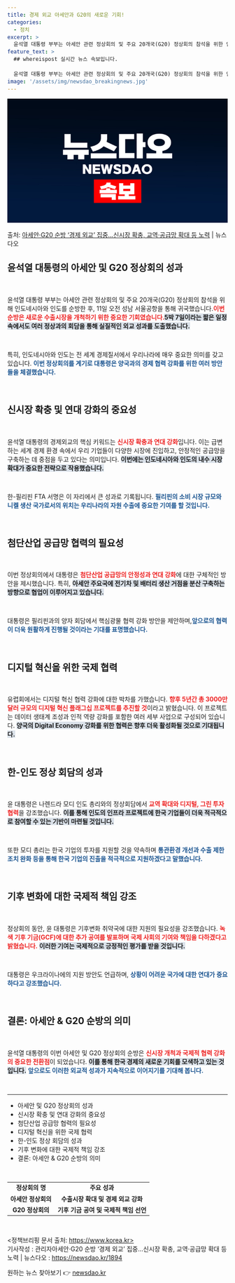 ```yaml
---
title: 경제 외교 아세안과 G20의 새로운 기회!
categories:
  - 정치
excerpt: >
  윤석열 대통령 부부는 아세안 관련 정상회의 및 주요 20개국(G20) 정상회의 참석을 위한 인도네시아와 인도…
feature_text: >
  ## whereispost 실시간 뉴스 속보입니다.

  윤석열 대통령 부부는 아세안 관련 정상회의 및 주요 20개국(G20) 정상회의 참석을 위한 인도네시아와 인도…
image: '/assets/img/newsdao_breakingnews.jpg'
---
```


![뉴스다오 속보](/assets/img/newsdao_breakingnews.jpg)

<p>출처: <a href="https://newsdao.kr/1894" rel="dofollow">아세안·G20 순방 ‘경제 외교’ 집중…신시장 확충, 교역·공급망 확대 등 노력</a> | 뉴스다오</p>

<h2 data-ke-size="size26">윤석열 대통령의 아세안 및 G20 정상회의 성과</h2>

<p data-ke-size="size16">&nbsp;</p>

윤석열 대통령 부부는 아세안 관련 정상회의 및 주요 20개국(G20) 정상회의 참석을 위해 인도네시아와 인도를 순방한 후, 11일 오전 성남 서울공항을 통해 귀국했습니다.<b><span style="color: #ee2323;">이번 순방은 새로운 수출시장을 개척하기 위한 중요한 기회였습니다.</span></b><b><span style="background-color: #21538527;">5박 7일이라는 짧은 일정 속에서도 여러 정상과의 회담을 통해 실질적인 외교 성과를 도출했습니다.</span></b>

<p data-ke-size="size16">&nbsp;</p>

특히, 인도네시아와 인도는 전 세계 경제질서에서 우리나라에 매우 중요한 의미를 갖고 있습니다. <b><span style="color: #1a5490;">이번 정상회의를 계기로 대통령은 양국과의 경제 협력 강화를 위한 여러 방안들을 체결했습니다.</span></b>

<p data-ke-size="size16">&nbsp;</p>

<h2 data-ke-size="size26">신시장 확충 및 연대 강화의 중요성</h2>

<p data-ke-size="size16">&nbsp;</p>

윤석열 대통령의 경제외교의 핵심 키워드는 <b><span style="color: #ee2323;">신시장 확충과 연대 강화</span></b>입니다. 이는 급변하는 세계 경제 환경 속에서 우리 기업들이 다양한 시장에 진입하고, 안정적인 공급망을 구축하는 데 중점을 두고 있다는 의미입니다. <b><span style="background-color: #21538527;">이번에는 인도네시아와 인도의 내수 시장 확대가 중요한 전략으로 작용했습니다.</span></b>

<p data-ke-size="size16">&nbsp;</p>

한-필리핀 FTA 서명은 이 자리에서 큰 성과로 기록됩니다. <b><span style="color: #1a5490;">필리핀의 소비 시장 규모와 니켈 생산 국가로서의 위치는 우리나라의 자원 수출에 중요한 기여를 할 것입니다.</span></b>

<p data-ke-size="size16">&nbsp;</p>

<h2 data-ke-size="size26">첨단산업 공급망 협력의 필요성</h2>

<p data-ke-size="size16">&nbsp;</p>

이번 정상회의에서 대통령은 <b><span style="color: #ee2323;">첨단산업 공급망의 안정성과 연대 강화</span></b>에 대한 구체적인 방안을 제시했습니다. 특히, <b><span style="background-color: #21538527;">아세안 주요국에 전기차 및 배터리 생산 거점을 분산 구축하는 방향으로 협업이 이루어지고 있습니다.</span></b>

<p data-ke-size="size16">&nbsp;</p>

대통령은 필리핀과의 양자 회담에서 핵심광물 협력 강화 방안을 제안하며,<b><span style="color: #1a5490;">앞으로의 협력이 더욱 원활하게 진행될 것이라는 기대를 표명했습니다.</span></b>

<p data-ke-size="size16">&nbsp;</p>

<h2 data-ke-size="size26">디지털 혁신을 위한 국제 협력</h2>

<p data-ke-size="size16">&nbsp;</p>

유렵회에서는 디지털 혁신 협력 강화에 대한 박차를 가했습니다. <b><span style="color: #ee2323;">향후 5년간 총 3000만 달러 규모의 디지털 혁신 플래그십 프로젝트를 추진할 것</span></b>이라고 밝혔습니다. 이 프로젝트는 데이터 생태계 조성과 인적 역량 강화를 포함한 여러 세부 사업으로 구성되어 있습니다. <b><span style="background-color: #21538527;">양국의 Digital Economy 강화를 위한 협력은 향후 더욱 활성화될 것으로 기대됩니다.</span></b>

<p data-ke-size="size16">&nbsp;</p>

<h2 data-ke-size="size26">한-인도 정상 회담의 성과</h2>

<p data-ke-size="size16">&nbsp;</p>

윤 대통령은 나렌드라 모디 인도 총리와의 정상회담에서 <b><span style="color: #ee2323;">교역 확대와 디지털, 그린 투자협력</span></b>을 강조했습니다. <b><span style="background-color: #21538527;">이를 통해 인도의 인프라 프로젝트에 한국 기업들이 더욱 적극적으로 참여할 수 있는 기반이 마련될 것입니다.</span></b>

<p data-ke-size="size16">&nbsp;</p>

또한 모디 총리는 한국 기업의 투자를 지원할 것을 약속하며 <b><span style="color: #1a5490;">통관환경 개선과 수출 제한 조치 완화 등을 통해 한국 기업의 진출을 적극적으로 지원하겠다고 말했습니다.</span></b>

<p data-ke-size="size16">&nbsp;</p>

<h2 data-ke-size="size26">기후 변화에 대한 국제적 책임 강조</h2>

<p data-ke-size="size16">&nbsp;</p>

정상회의 동안, 윤 대통령은 기후변화 취약국에 대한 지원의 필요성을 강조했습니다. <b><span style="color: #ee2323;">녹색 기후 기금(GCF)에 대한 추가 공여를 발표하며 국제 사회의 기여와 책임을 다하겠다고 밝혔습니다.</span></b> <b><span style="background-color: #21538527;">이러한 기여는 국제적으로 긍정적인 평가를 받을 것입니다.</span></b>

<p data-ke-size="size16">&nbsp;</p>

대통령은 우크라이나에의 지원 방안도 언급하며, <b><span style="color: #1a5490;">상황이 어려운 국가에 대한 연대가 중요하다고 강조했습니다.</span></b>

<p data-ke-size="size16">&nbsp;</p>

<h2 data-ke-size="size26">결론: 아세안 &amp; G20 순방의 의미</h2>

<p data-ke-size="size16">&nbsp;</p>

윤석열 대통령의 이번 아세안 및 G20 정상회의 순방은 <b><span style="color: #ee2323;">신시장 개척과 국제적 협력 강화의 중요한 전환점</span></b>이 되었습니다. <b><span style="background-color: #21538527;">이를 통해 한국 경제의 새로운 기회를 모색하고 있는 것입니다.</span></b> <b><span style="color: #1a5490;">앞으로도 이러한 외교적 성과가 지속적으로 이어지기를 기대해 봅니다.</span></b>

<p data-ke-size="size16">&nbsp;</p>

<hr>

<ul>
    <li>아세안 및 G20 정상회의 성과</li>
    <li>신시장 확충 및 연대 강화의 중요성</li>
    <li>첨단산업 공급망 협력의 필요성</li>
    <li>디지털 혁신을 위한 국제 협력</li>
    <li>한-인도 정상 회담의 성과</li>
    <li>기후 변화에 대한 국제적 책임 강조</li>
    <li>결론: 아세안 & G20 순방의 의미</li>
</ul>

<p data-ke-size="size16">&nbsp;</p>

<table>
    <tr>
        <td style="text-align: center; height: 17px;"><b>정상회의 명</b></td>
        <td style="text-align: center; height: 17px;"><b>주요 성과</b></td>
    </tr>
    <tr>
        <td style="text-align: center; height: 17px;"><b>아세안 정상회의</b></td>
        <td style="text-align: center; height: 17px;"><b>수출시장 확대 및 경제 외교 강화</b></td>
    </tr>
    <tr>
        <td style="text-align: center; height: 17px;"><b>G20 정상회의</b></td>
        <td style="text-align: center; height: 17px;"><b>기후 기금 공여 및 국제적 책임 선언</b></td>
    </tr>
</table>

<p data-ke-size="size16">&nbsp;</p>

<정책브리핑 문서 출처: https://www.korea.kr> <br/>
기사작성 : 관리자아세안·G20 순방 ‘경제 외교’ 집중…신시장 확충, 교역·공급망 확대 등 노력 | 뉴스다오  : https://newsdao.kr/1894 

원하는 뉴스 찾아보기 👉 <a href="https://newsdao.kr" rel="dofollow">newsdao.kr</a>


